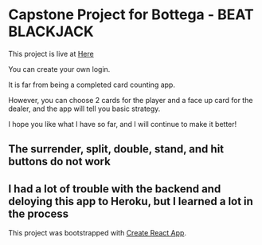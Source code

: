 # Capstone Project for Bottega - BEAT BLACKJACK

This project is live at [Here](https://bottega-project-kimma-frontend-08a97854118f.herokuapp.com/)

You can create your own login.

It is far from being a completed card counting app.

However, you can choose 2 cards for the player and a face up card for the dealer, and the app will tell you basic strategy.

I hope you like what I have so far, and I will continue to make it better!

## The surrender, split, double, stand, and hit buttons do not work

## I had a lot of trouble with the backend and deloying this app to Heroku, but I learned a lot in the process

This project was bootstrapped with [Create React App](https://github.com/facebook/create-react-app).
